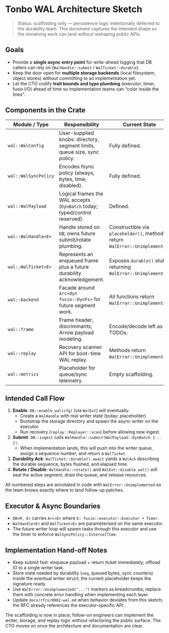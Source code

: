# Tonbo WAL Architecture Sketch

> Status: scaffolding only — persistence logic intentionally deferred to the
> durability team. This document captures the intended shape so the remaining
> work can land without reshaping public APIs.

## Goals

- Provide a **single async entry point** for write-ahead logging that DB callers
  can rely on (`WalHandle::submit` / `WalTicket::durable`).
- Keep the door open for **multiple storage backends** (local filesystem,
  object stores) without committing to an implementation yet.
- Let the CTO codify **trait bounds and type plumbing** (executor, timer,
  fusio I/O) ahead of time so implementation teams can “color inside the lines”.

## Components in the Crate

| Module / Type | Responsibility | Current State |
| --- | --- | --- |
| `wal::WalConfig` | User-supplied knobs: directory, segment limits, queue size, sync policy. | Fully defined. |
| `wal::WalSyncPolicy` | Encodes fsync policy (always, bytes, time, disabled). | Fully defined. |
| `wal::WalPayload` | Logical frames the WAL accepts (`DynBatch` today; typed/control reserved). | Defined. |
| `wal::WalHandle<E>` | Handle stored on `DB`; owns future submit/rotate plumbing. | Constructible via `placeholder()`, methods return `WalError::Unimplemented`. |
| `wal::WalTicket<E>` | Represents an enqueued frame plus a future durability acknowledgement. | Exposes `durable()` stub returning `WalError::Unimplemented`. |
| `wal::backend` | Facade around `Arc<dyn fusio::DynFs>` for future segment work. | All functions return `WalError::Unimplemented`. |
| `wal::frame` | Frame header, discriminants, Arrow payload modeling. | Encode/decode left as TODOs. |
| `wal::replay` | Recovery scanner API for boot-time WAL replay. | Methods return `WalError::Unimplemented`. |
| `wal::metrics` | Placeholder for queue/sync telemetry. | Empty scaffolding. |

## Intended Call Flow

1. **Enable**: `DB::enable_wal(cfg)` (via `WalExt`) will eventually:
   - Create a `WalHandle` with real writer state (today: placeholder).
   - Bootstrap the storage directory and spawn the async writer on the executor.
   - Run recovery (`replay::Replayer::scan`) before allowing new ingest.
2. **Submit**: `DB::ingest` calls `WalHandle::submit(WalPayload::DynBatch { .. })`.
   - When implementation lands, this will push into the writer queue, assign a
     sequence number, and return a `WalTicket`.
3. **Durability Ack**: `WalTicket::durable().await` yields a `WalAck` describing
   the durable sequence, bytes flushed, and elapsed time.
4. **Rotate / Disable**: `WalHandle::rotate()` and `WalExt::disable_wal()` will
   seal the active segment, drain the queue, and release resources.

All numbered steps are annotated in code with `WalError::Unimplemented` so the
team knows exactly where to land follow-up patches.

## Executor & Async Boundaries

- `DB<M, E>` carries `Arc<E>` where `E: fusio::executor::Executor + Timer`.
- `WalHandle<E>` and `WalTicket<E>` are parameterised on the same executor.
- The future writer loop will spawn tasks through this executor and use the
  timer to enforce `WalSyncPolicy::IntervalTime`.

## Implementation Hand-off Notes

- Keep submit fast: enqueue payload + return ticket immediately; offload IO to
  a single writer task.
- Store state needed by durability (`seq`, queued bytes, sync counters) inside
  the eventual writer struct; the current placeholder keeps the signature ready.
- Use `WalError::Unimplemented("...")` markers as breadcrumbs; replace them with
  concrete error handling when implementing each layer.
- Update `docs/rfcs/0002-wal.md` when behavior deviates from this sketch; the
  RFC already references the executor-specific API.

The scaffolding is now in place; follow-on engineers can implement the writer,
storage, and replay logic without refactoring the public surface. The CTO moves
on once the architecture and documentation are clear.
